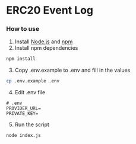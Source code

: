 # ERC20 Event Log

### How to use
1. Install [Node.js](https://nodejs.org/en/) and [npm](https://www.npmjs.com/)
2. Install npm dependencies
```bash
npm install
```
3. Copy .env.example to .env and fill in the values
```bash
cp .env.example .env
```

4. Edit .env file
```properties
# .env
PROVIDER_URL=
PRIVATE_KEY=
```

5. Run the script
```bash
node index.js
```
